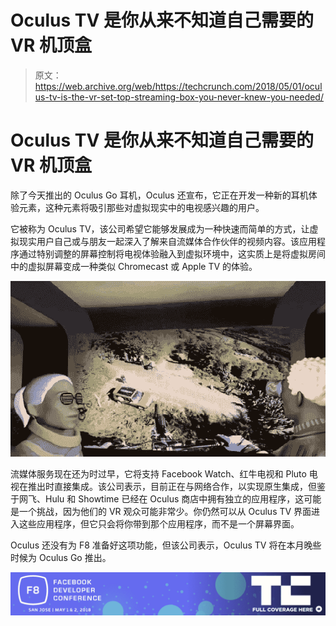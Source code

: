 # Oculus TV 是你从来不知道自己需要的 VR 机顶盒

> 原文：<https://web.archive.org/web/https://techcrunch.com/2018/05/01/oculus-tv-is-the-vr-set-top-streaming-box-you-never-knew-you-needed/>

# Oculus TV 是你从来不知道自己需要的 VR 机顶盒

除了今天推出的 Oculus Go 耳机，Oculus 还宣布，它正在开发一种新的耳机体验元素，这种元素将吸引那些对虚拟现实中的电视感兴趣的用户。

它被称为 Oculus TV，该公司希望它能够发展成为一种快速而简单的方式，让虚拟现实用户自己或与朋友一起深入了解来自流媒体合作伙伴的视频内容。该应用程序通过特别调整的屏幕控制将电视体验融入到虚拟环境中，这实质上是将虚拟房间中的虚拟屏幕变成一种类似 Chromecast 或 Apple TV 的体验。

![](img/3da982b48e958e7c8016223281893648.png)

流媒体服务现在还为时过早，它将支持 Facebook Watch、红牛电视和 Pluto 电视在推出时直接集成。该公司表示，目前正在与网络合作，以实现原生集成，但鉴于网飞、Hulu 和 Showtime 已经在 Oculus 商店中拥有独立的应用程序，这可能是一个挑战，因为他们的 VR 观众可能非常少。你仍然可以从 Oculus TV 界面进入这些应用程序，但它只会将你带到那个应用程序，而不是一个屏幕界面。

Oculus 还没有为 F8 准备好这项功能，但该公司表示，Oculus TV 将在本月晚些时候为 Oculus Go 推出。

[![](img/019b43b2d37db1ce75e34b06d6698336.png)](https://web.archive.org/web/20230327211728/https://techcrunch.com/tag/f8-2018/)